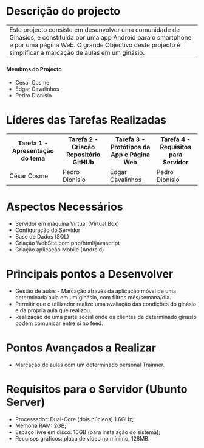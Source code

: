 <h1>Descrição do projecto </h1>

<table>
 
  <tr>
    <td>Este projecto consiste em desenvolver uma comunidade de Ginásios, é constítuida por uma app Android para o smartphone e por uma página Web. O grande Objectivo deste projecto é simplificar a marcação de aulas em um ginásio. </td>
    
</table>

<h4>Membros do Projecto </h4>
<ul>
	<li>César Cosme </li>
	<li>Edgar Cavalinhos </li>
	<li>Pedro Dionísio </li>
	</ul>



<h1>Líderes das Tarefas Realizadas </h1>

<table>
  <tr>
    <th>Tarefa 1 - Apresentação do tema</th>
    <th>Tarefa 2 - Criação Repositório GitHUb</th>
    <th>Tarefa 3 - Protótipos da App e Página Web</th>
    <th>Tarefa 4 - Requisitos para Servidor</th>
    
  </tr>
  <tr>
    <td>César Cosme</td>
    <td>Pedro Dionísio</td>
    <td>Edgar Cavalinhos</td>
    <td>Pedro Dionísio</td>
       
    
  </tr>
  
</table>



<h1>Aspectos Necessários</h1>

<ul>
  <li>Servidor em máquina Virtual (Virtual Box)</li>
  <li>Configuração do Servidor </li>
  <li>Base de Dados (SQL)</li>
  <li>Criação WebSite com php/html/javascript</li>
  <li>Criação aplicação Mobile (Android)</li>
</ul>


<h1>Principais pontos a Desenvolver </h1>
 <ul>
 <li> Gestão de aulas - Marcação através da aplicação móvel de uma determinada aula em um ginásio, com filtros mês/semana/dia. </li>
	<li> Permitir que o utilizador realize uma avaliação das condições do ginásio e da própria aula que realizou. </li>
	<li> Realização de uma parte social onde os clientes de determinado ginásio podem comunicar entre si no feed. </li></ul>

	
<h1>Pontos Avançados a Realizar</h1>	
<ul>	
	<li>Marcação de aulas com um determinado personal Trainner.</li></ul>
	
	
<h1>Requisitos para o Servidor (Ubunto Server)</h1>

<ul>
  <li>	Processador: Dual-Core (dois núcleos) 1.6GHz;</li>
  <li>	Memória RAM: 2GB; </li>
  <li>	Espaço livre em disco: 10GB (para instalação do sistema);</li>
  <li> 	Recursos gráficos:  placa de vídeo no  mínimo, 128MB. </li>
 
</ul>
